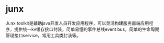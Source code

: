 # junx
Junx toolkit是辅助java开发人员开发应用程序，可以灵活构建服务器端应用程序，提供统一kv缓存接口封装，简单易懂的事件总线event bus，简单的生命周期管理接口service，常用工具类封装等。
